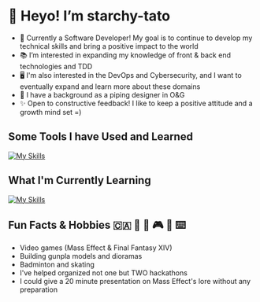 # 👋 Heyo! I’m starchy-tato
- 🌱 Currently a Software Developer! My goal is to continue to develop my technical skills and bring a positive impact to the world
- 📚 I’m interested in expanding my knowledge of front & back end technologies and TDD
- 🖥️ I'm also interested in the DevOps and Cybersecurity, and I want to eventually expand and learn more about these domains
- 🦺 I have a background as a piping designer in O&G
- ✨ Open to constructive feedback! I like to keep a positive attitude and a growth mind set =)

## Some Tools I have Used and Learned
[![My Skills](https://skills.thijs.gg/icons?i=js,react,html,ruby,rails,tailwind)](https://skills.thijs.gg)

## What I'm Currently Learning
[![My Skills](https://skills.thijs.gg/icons?i=ts,nodejs,py,docker)](https://skills.thijs.gg)

## Fun Facts & Hobbies 🇨🇦 🐄 🐶 🎮 🎨 ⌨️ 
- Video games (Mass Effect & Final Fantasy XIV)
- Building gunpla models and dioramas
- Badminton and skating
- I've helped organized not one but TWO hackathons
- I could give a 20 minute presentation on Mass Effect's lore without any preparation

 

<!---
starchy-tato/starchy-tato is a ✨ special ✨ repository because its `README.md` (this file) appears on your GitHub profile.
You can click the Preview link to take a look at your changes.
--->
